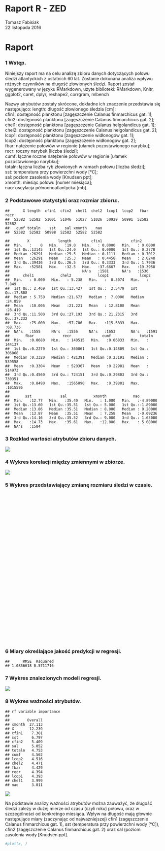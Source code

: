 # Raport R - ZED
Tomasz Fabisiak  
22 listopada 2016  



# Raport

### 1 Wstęp.


Niniejszy raport ma na celu analizę zbioru danych dotyczących połowu śledzi atlantyckich z ostatnich 60 lat.
Zostanie dokonana analiza wpływu różnych czynników na długość złowionych śledzi.
Raport został wygenerowany w języku RMarkdown, użyte biblioteki: RMarkdown, Knitr, ggplot2, caret, dplyr, reshape2, corrgram, mlbench

Nazwy atrybutów zostały skrócone, dokładne ich znaczenie przedstawia się następująco:
length: długość złowionego śledzia [cm];  
cfin1: dostępność planktonu [zagęszczenie Calanus finmarchicus gat. 1];  
cfin2: dostępność planktonu [zagęszczenie Calanus finmarchicus gat. 2];  
chel1: dostępność planktonu [zagęszczenie Calanus helgolandicus gat. 1];  
chel2: dostępność planktonu [zagęszczenie Calanus helgolandicus gat. 2];  
lcop1: dostępność planktonu [zagęszczenie widłonogów gat. 1];  
lcop2: dostępność planktonu [zagęszczenie widłonogów gat. 2];  
fbar: natężenie połowów w regionie [ułamek pozostawionego narybku];  
recr: roczny narybek [liczba śledzi];  
cumf: łączne roczne natężenie połowów w regionie [ułamek pozostawionego narybku];  
totaln: łączna liczba ryb złowionych w ramach połowu [liczba śledzi];  
sst: temperatura przy powierzchni wody [°C];  
sal: poziom zasolenia wody [Knudsen ppt];  
xmonth: miesiąc połowu [numer miesiąca];  
nao: oscylacja północnoatlantycka [mb].  




  
### 2 Podstawowe statystyki oraz rozmiar zbioru:.


```
##      X length  cfin1  cfin2  chel1  chel2  lcop1  lcop2   fbar   recr 
##  52582  52582  51001  51046  51027  51026  50929  50991  52582  52582 
##   cumf totaln    sst    sal xmonth    nao 
##  52582  52582  50998  52582  52582  52582
```


```
##        X             length         cfin1             cfin2        
##  Min.   :    0   Min.   :19.0   Min.   : 0.0000   Min.   : 0.0000  
##  1st Qu.:13145   1st Qu.:24.0   1st Qu.: 0.0000   1st Qu.: 0.2778  
##  Median :26291   Median :25.5   Median : 0.1111   Median : 0.7012  
##  Mean   :26291   Mean   :25.3   Mean   : 0.4458   Mean   : 2.0248  
##  3rd Qu.:39436   3rd Qu.:26.5   3rd Qu.: 0.3333   3rd Qu.: 1.7936  
##  Max.   :52581   Max.   :32.5   Max.   :37.6667   Max.   :19.3958  
##                                 NA's   :1581      NA's   :1536     
##      chel1            chel2            lcop1              lcop2       
##  Min.   : 0.000   Min.   : 5.238   Min.   :  0.3074   Min.   : 7.849  
##  1st Qu.: 2.469   1st Qu.:13.427   1st Qu.:  2.5479   1st Qu.:17.808  
##  Median : 5.750   Median :21.673   Median :  7.0000   Median :24.859  
##  Mean   :10.006   Mean   :21.221   Mean   : 12.8108   Mean   :28.419  
##  3rd Qu.:11.500   3rd Qu.:27.193   3rd Qu.: 21.2315   3rd Qu.:37.232  
##  Max.   :75.000   Max.   :57.706   Max.   :115.5833   Max.   :68.736  
##  NA's   :1555     NA's   :1556     NA's   :1653       NA's   :1591    
##       fbar             recr              cumf             totaln       
##  Min.   :0.0680   Min.   : 140515   Min.   :0.06833   Min.   : 144137  
##  1st Qu.:0.2270   1st Qu.: 360061   1st Qu.:0.14809   1st Qu.: 306068  
##  Median :0.3320   Median : 421391   Median :0.23191   Median : 539558  
##  Mean   :0.3304   Mean   : 520367   Mean   :0.22981   Mean   : 514973  
##  3rd Qu.:0.4560   3rd Qu.: 724151   3rd Qu.:0.29803   3rd Qu.: 730351  
##  Max.   :0.8490   Max.   :1565890   Max.   :0.39801   Max.   :1015595  
##                                                                        
##       sst             sal            xmonth            nao          
##  Min.   :12.77   Min.   :35.40   Min.   : 1.000   Min.   :-4.89000  
##  1st Qu.:13.60   1st Qu.:35.51   1st Qu.: 5.000   1st Qu.:-1.89000  
##  Median :13.86   Median :35.51   Median : 8.000   Median : 0.20000  
##  Mean   :13.87   Mean   :35.51   Mean   : 7.258   Mean   :-0.09236  
##  3rd Qu.:14.16   3rd Qu.:35.52   3rd Qu.: 9.000   3rd Qu.: 1.63000  
##  Max.   :14.73   Max.   :35.61   Max.   :12.000   Max.   : 5.08000  
##  NA's   :1584
```
  
### 3 Rozkład wartości atrybutów zbioru danych.

![](raport_files/figure-html/analiza_wartosci-1.png)<!-- -->
  
### 4 Wykres korelacji między zmiennymi w zbiorze.

![](raport_files/figure-html/korelacja-1.png)<!-- -->
  
### 5 Wykres przedstawiający zmianę rozmiaru śledzi w czasie.

<!--html_preserve--><div id="htmlwidget-1e05bc91efac4dae396b" style="width:672px;height:480px;" class="plotly html-widget"></div>
<script type="application/json" data-for="htmlwidget-1e05bc91efac4dae396b">{"x":{"layout":{"margin":{"b":40,"l":60,"t":25,"r":10},"xaxis":{"domain":[0,1],"title":"X"},"yaxis":{"domain":[0,1],"title":"length"},"showlegend":false,"hovermode":"closest"},"source":"A","config":{"modeBarButtonsToAdd":[{"name":"Collaborate","icon":{"width":1000,"ascent":500,"descent":-50,"path":"M487 375c7-10 9-23 5-36l-79-259c-3-12-11-23-22-31-11-8-22-12-35-12l-263 0c-15 0-29 5-43 15-13 10-23 23-28 37-5 13-5 25-1 37 0 0 0 3 1 7 1 5 1 8 1 11 0 2 0 4-1 6 0 3-1 5-1 6 1 2 2 4 3 6 1 2 2 4 4 6 2 3 4 5 5 7 5 7 9 16 13 26 4 10 7 19 9 26 0 2 0 5 0 9-1 4-1 6 0 8 0 2 2 5 4 8 3 3 5 5 5 7 4 6 8 15 12 26 4 11 7 19 7 26 1 1 0 4 0 9-1 4-1 7 0 8 1 2 3 5 6 8 4 4 6 6 6 7 4 5 8 13 13 24 4 11 7 20 7 28 1 1 0 4 0 7-1 3-1 6-1 7 0 2 1 4 3 6 1 1 3 4 5 6 2 3 3 5 5 6 1 2 3 5 4 9 2 3 3 7 5 10 1 3 2 6 4 10 2 4 4 7 6 9 2 3 4 5 7 7 3 2 7 3 11 3 3 0 8 0 13-1l0-1c7 2 12 2 14 2l218 0c14 0 25-5 32-16 8-10 10-23 6-37l-79-259c-7-22-13-37-20-43-7-7-19-10-37-10l-248 0c-5 0-9-2-11-5-2-3-2-7 0-12 4-13 18-20 41-20l264 0c5 0 10 2 16 5 5 3 8 6 10 11l85 282c2 5 2 10 2 17 7-3 13-7 17-13z m-304 0c-1-3-1-5 0-7 1-1 3-2 6-2l174 0c2 0 4 1 7 2 2 2 4 4 5 7l6 18c0 3 0 5-1 7-1 1-3 2-6 2l-173 0c-3 0-5-1-8-2-2-2-4-4-4-7z m-24-73c-1-3-1-5 0-7 2-2 3-2 6-2l174 0c2 0 5 0 7 2 3 2 4 4 5 7l6 18c1 2 0 5-1 6-1 2-3 3-5 3l-174 0c-3 0-5-1-7-3-3-1-4-4-5-6z"},"click":"function(gd) { \n        // is this being viewed in RStudio?\n        if (location.search == '?viewer_pane=1') {\n          alert('To learn about plotly for collaboration, visit:\\n https://cpsievert.github.io/plotly_book/plot-ly-for-collaboration.html');\n        } else {\n          window.open('https://cpsievert.github.io/plotly_book/plot-ly-for-collaboration.html', '_blank');\n        }\n      }"}],"modeBarButtonsToRemove":["sendDataToCloud"]},"data":[{"x":[30318,11729,17451,37369,43084,22277,50659,51425,44189,52394,45525,36874,20527,16547,44469,7321,27235,31199,49539,33010,30822,14440,7760,42121,20308,43120,35997,46426,5881,40930,32635,14406,15842,18341,17295,42537,14422,49344,47408,9302,41941,4350,15010,34744,41230,40799,6400,19559,15643,39541,26243,42960,15975,43331,46909,1035,13364,50000,29737,47143,15234,21078,28313,19157,6604,20694,5549,50101,22051,52113,29955,41141,47495,26705,4707,12653,42288,11738,31086,48781,44697,5277,47674,43985,43463,5271,8512,49351,5880,13760,2710,9902,28175,29830,25780,17350,36540,27801,21477,7080,47046,25731,21294,7438,1200,40257,39796,40482,46645,16966,10358,29547,15033,27764,31963,36221,43764,19012,43524,32918,18136,43936,26184,15187,18718,36606,27062,17941,50693,3542,7055,15730,8701,33222,4784,4535,40512,45393,5899,14053,40174,24191,17495,28801,23453,1372,44510,16917,26362,8038,35005,34097,47240,44138,408,36622,4452,38732,16556,43946,26441,22383,38541,18462,51156,44984,35527,44719,36719,21199,1057,31374,15244,37841,14737,1958,36752,14304,23289,39371,49202,47690,46098,49971,38716,38582,25184,8211,17395,18227,20372,17394,47666,9903,44653,50412,40501,51298,37630,34686,33668,29399,43170,50834,1480,37864,27273,32423,10374,20240,18664,46707,38435,3718,46545,16078,657,41829,18651,48830,24364,38187,47657,5667,49995,30242,38847,12884,33657,15202,19836,37269,36465,12057,9619,40801,30233,8897,22899,4710,5714,37267,35778,28073,25355,19491,21591,29363,24708,5584,6752,24744,51561,46031,26758,13040,46823,28590,31455,17705,21864,46112,39620,46581,39728,47561,8939,39557,30135,45988,48985,14572,42120,2574,43903,2192,348,37067,33752,7015,34620,49074,43187,6295,31473,34399,40693,13257,16216,731,37859,46109,21251,29027,19436,45197,10289,3912,48748,44815,46952,45213,1490,414,10806,18079,24293,5061,47855,1352,25217,31457,9115,40561,11074,28292,416,34390,6422,30712,12776,26709,30631,15971,52451,35229,19753,16305,39896,2072,14432,41855,33830,49817,12885,48607,8479,20597,17994,32872,32787,39531,6337,40518,34645,22437,33239,48298,33251,37855,44924,18505,27417,712,11740,41326,17954,18188,17148,26101,8294,27879,30290,26731,30817,22700,30401,3366,14401,11591,36553,47960,27016,29888,47887,51506,38178,11114,40462,14295,4071,8956,20483,15884,46368,19489,13129,51582,5090,15752,36000,38226,33247,44421,43401,38360,32749,10350,3710,26066,36922,555,667,39547,32007,7109,36873,43875,6085,3034,25717,17393,8964,11737,17933,36386,27250,18851,22842,34846,6119,1923,46950,13920,17473,24302,17263,21495,14606,32506,51677,3110,8506,33889,849,47119,19446,5410,37018,28277,20563,24772,7123,33929,1503,19088,48378,25887,3410,18403,15713,25128,6231,2326,46420,2663,45279,4405,24496,15301,32073,47878,25459,52486,18000,16074,38770,6094,35876,44674,49495,48707,32765,16113,48358,22890,17991,14326,18813,33100,36091,31551,34163,32757,7087,26836,28754,3500,40516,7336,1513,29745,20641,2,21755,39886,7746,28190,3203,49153,40322,12497,20590,10666,46151,44536,11063,50523,28025,3477,23332,37435,47774,6593,20894,13384,4491,29390,10871,12843,44797,16419,46972,7710,10779,4841,35552,23381,33600,40961,8013,40572,30937,12598,1584,3665,43549,44713,51391,39488,12725,18012,34211,8469,7525,39423,17516,24659,4161,35240,32404,44717,11814,45397,49532,27617,9759,49375,13169,2687,39530,48142,8965,29586,34694,39491,40369,7736,23874,28090,27335,27068,36697,3175,26068,4284,23423,33299,22718,23041,39201,44855,2268,1954,49559,23351,27753,26832,7378,4541,7753,25608,35217,16255,9684,17080,34629,16061,51531,41990,13803,7925,47028,41044,23239,30053,2804,30073,4963,38526,25050,13155,40791,8764,16229,27343,41982,44538,48786,34715,19463,32578,36611,22538,44169,6774,62,29451,37127,2092,24838,37932,42019,20508,31349,50727,26342,34646,182,18361,40156,48590,24823,45885,3216,47321,18314,31228,34372,50326,42397,41008,24338,13909,5601,46743,19434,46752,46571,24703,51395,32318,19028,28901,762,35333,17636,34151,13925,5527,44386,49384,25712,46977,34862,7299,30781,4741,26435,6196,46709,19272,47605,14620,25116,49100,48012,15105,28427,33344,32899,30707,45981,7064,30567,48162,5579,18650,10993,35357,51999,30562,20190,41639,25624,21415,25420,1507,41655,45801,33426,9270,48615,5386,43802,51758,34827,44992,16127,49692,18322,35414,10705,24410,33726,46693,25334,38894,34282,9109,34222,29028,6289,35975,20419,27757,18869,42264,34148,3229,19099,30241,41761,51920,40568,49968,2346,1742,48716,15310,38816,47079,4939,46946,8270,48865,45307,9314,14318,38018,15587,3272,33812,15357,30154,50571,18858,2637,49658,44792,40586,37605,46254,25710,33577,5886,22425,51357,15020,7197,31988,20174,5780,31782,37949,39658,40290,48517,11731,25095,49777,44098,51612,37868,47440,7338,12960,31524,51438,49040,23315,4750,44505,45020,5366,11195,16857,43166,7875,34371,27294,27769,21209,8796,8954,35755,51816,10264,21908,50700,45521,51367,50641,12616,41734,6965,4622,43742,39804,18678,8372,6893,824,15777,38367,15089,31235,3510,35122,5192,27189,18074,7838,32720,47392,50660,46502,11952,42174,186,1168,11101,2930,30032,595,51200,51487,2919,16573,39675,39664,31758,23259,27873,32748,49999,48230,37972,44930,2983,7340,12648,50444,36624,2853,45121,9489,48289,16672,11659,38845,8779,15639,39395,12996,22419,8357,4073,8992,13640,51009,4547,12078,32944,47584,15631,31755,16899,14229,33612,7941,22608,48885,32376,2920,25393,43592,10204,25209,10063,44891,29588,6801,5580,48861,14052,49728,6181,19909,22310,51465,32078,24716,44952,28648,34283,31096,27144,51372,1831,30720,24450,39209,3215,254,39888,32173,11459,22448,19961,9106,1528,42799,29096,26123,29983,32569,31097,23186,10918,24649,32385,25893,44776,46349,52199,10384,6352,24384,16826,27049,12643,19873,5176,49766,30163,44844,20752,19633,10249,27562,150,38965,32925,6188,5153,12259,1269,20353,52063,264,26617,42800,40096,51900,17334,30039,38612,15963,26132,34437,25597,12283,14233,48330,9286,11788,46539,3198,35823],"y":[26,22.5,27,27,24.5,22,24,23.5,22,23.5,24.5,24.5,27.5,28,22,26,29.5,25,25,25,24,25,25,21.5,26,26.5,23.5,23,25.5,26,25.5,27,26,28.5,28,25,25.5,24,22.5,24,26.5,26.5,27,26.5,23,26,27.5,26.5,28,24.5,29,23,25.5,24,24.5,22.5,26,24.5,26,24,25,26,25.5,26,26.5,23.5,26,23.5,24,21,25.5,22.5,23,27,25.5,24.5,24,25,25,24.5,22,23,24.5,26.5,24.5,21,26,24.5,23.5,26,26.5,25.5,25.5,28,26.5,26,25.5,28,28,26.5,24.5,28,26,28.5,26,25,22.5,25.5,26.5,27.5,25.5,27,28,26.5,25,28,24.5,27.5,24.5,23,29,24,25.5,28.5,26,25,28,27.5,23.5,26,26,27,23,25.5,26.5,24,27.5,24.5,25.5,26.5,25.5,24.5,25.5,26,27.5,26,24.5,28,26,27,24.5,27,20.5,23,27,24,24,24.5,27,25,26.5,24,26,24,21.5,22.5,24.5,23.5,26,24,26,26,26.5,24.5,27.5,25,25,26.5,24.5,25.5,24,22.5,23.5,21.5,23,26,25.5,26,31,25,27,27,24,26,23.5,24.5,25.5,22.5,25,25,24,27,25,24,25.5,25.5,28,25,27.5,25.5,26,24,26,26,23,25,21,23,27,25,25,25.5,23,25.5,26.5,26.5,24,27.5,23,27,27,25,24,25,26.5,25.5,26,24.5,26,26.5,24.5,24.5,24.5,28,27.5,27.5,24.2,24.5,24.5,25,23.5,27,25,24,26.5,27.5,25,26.5,29,28.5,23,23.5,28,24.5,26,22,26.5,24.5,25,24.5,25.5,27.5,21.5,25,25.5,27,23.5,25,24,26.5,24.5,26,26,25,26.5,24,26.5,26,27.5,26,24.5,22,28.5,27,26,25,24,25,22.5,25,24,24.5,27.5,26,27,28.5,24,25,23.5,27,25.5,27,25.5,24,25,26,25,22.5,24,25.5,25.5,23.5,25,26.5,25,25,27,27,25,24.5,24,25,24,24,27.5,25,26.5,25,26,23,26,26,23,24.5,26.5,24.5,24,22,25.5,25,23.5,26,23.5,25,27,23,27.5,28,27,26.5,28,27.5,25.5,24,27.5,24,25,24,25.5,27,24.5,22.5,22.5,23.5,24,23.5,25,24.5,25,26.5,25.5,22.5,26,27,23,27.5,28.5,23,23,25,25.5,26,23,23.5,25,24,25.5,26.5,27,26.5,25,25.5,21.5,22.5,25,26.5,23,25,25.5,24.5,27.5,29,22,26,26,23,28.5,28.5,26,25,24.5,27.5,24.5,26.5,26.5,26.5,27,25.5,23,25,24.5,25,25.5,25,25,21.5,26,27,25,25.5,26,24,27.5,23,26,26.5,24,25.5,25,25,25.5,26,26,26,25,27,23.5,25,25.5,27,23.5,22.5,27,24.5,25,26,25,23.5,25.5,22.5,23,28.5,25.5,27,27,26.5,27,25.5,26,25,26,26,26,24.5,27.5,24.5,26,24.5,26,24,26.5,27.5,25.5,25,24.5,23.5,25.5,24,22,22.5,25.5,26.5,25.5,26.5,23,25,26.5,23,23,26.5,25.5,25.5,25,22,24.5,27,25,29.5,26,26.5,23.5,28.5,24,26,25.5,27.5,25.5,25,23,23.5,26,26,23.5,24,28.5,26,25,21,22,25.5,27,27.5,26,26,27.5,24,28.5,25.5,25,25.5,26,25,27,23.5,24.5,20.5,24,24,26,23.5,25,24,22,25,25,23.5,24.5,25,25.5,24.5,26.5,28.5,24,24,28,25,26,25,26,27.5,25.5,24,25.5,24.5,22.5,24.5,27.5,26.5,24,25,27,26,24.5,27,26.5,26.5,25.5,27.5,25,25,24,27,24,24,26,25,26.5,27,26.5,24.5,26.5,26.5,25,25.5,26,28,26.5,24.5,25.5,21.5,26,23.5,24.5,26,25,25.5,23,24,21.5,26.5,23.5,26,27,27,27,23,26,26.5,23,28,26.5,24.5,24.5,22.5,22.5,25,27.5,27.5,24,25.5,25,25,25,25,25,23.5,25,25,22,23,24,27,29,23.5,25.5,24,27.5,25.5,24,25,24,23.5,26.5,23,25.5,25.5,26.5,23.5,28.5,25.5,26,27.5,24.5,26,28,22,24.5,27,29,27.5,24.5,22,24,26,28,25.5,25,26,27,26,24.5,26,28.5,23,28,29,29,26,25.5,22,26,26.5,25,24,24.5,24,24,22,25.5,26,25.5,24.5,26.5,26,23,25.5,26.5,24,24.5,23,27.5,27,26,23.5,25.5,26.5,27,24.5,24,24,28.5,27,24.5,26,24.5,23,25.5,27.5,25,27.5,23.5,21,26,24,24.5,24,23,23,27.5,26.5,27.5,25.5,26.5,27,26,24,27.5,26.5,25,22.5,23,22.5,23,25.5,23,27,26.5,23,28.5,26.5,23.5,25.5,26.5,25.5,25,25,24,23.5,26.5,26,24,25.5,24,23.5,25,24.5,25.5,26,23.5,26,26.5,26,25.5,24.5,28.5,27.5,25.5,24.5,25.5,23.5,23.5,25.5,25.5,25,21,23,24,24.5,25.3,22.5,24,24.5,25,26.5,24.5,26,24,25.5,26.5,27.5,25,25.5,25.5,24,25,27,25,26.5,24,26.5,29,26.5,26.5,26,24.5,24.5,23,24,24,22.5,27,26.5,25.5,27.5,22,23,23.5,25,28.5,26.5,24,24.5,26,28,24,23.5,24.5,26.5,26,25.5,25,27.5,23.5,24,24.5,24.5,26.5,24.5,27,26,24,28,27.5,25.5,27,24,27.5,27,26,27.5,24,23.5,26,27,22.5,26,26,28.5,27,25,27.5,25.5,23,25,26,26,24.5,24,23,25,26,27.5,24,25.5,24,25.5,24.5,26,25.5,24.5,25.5,25,25,23.5,28,24,28,25,24,26,28,27.5,22.5,22,24.5,25,26.5,26.5,25,26,26.5,25.5,25.5,26.5,28.5,26,25.5,26.5,28,27,24.5,24.5,25.5,19,21.5,26.5,25,26,25,25.5,24,27,26.5,24.5,26,26,21.5,24.5,26.5,24,25.5,22.5,27,26,26,24.5,25.5,25,28.5,23,22.5,25.5,24,22.5,25.5,26.5,26,24.5,24,27.5,25,27,24.5,27,27.5,26,27,23.5,22,26.5],"type":"scatter","mode":"markers","marker":{"size":[61.9861291060133,30.1095571983843,39.9216904199375,74.0772425882174,83.8773721515128,48.1973553844981,96.867045194726,98.1805883697889,85.7722353479156,99.8422376343267,88.0632192668242,73.2284124685619,45.1964408200594,38.3715036963646,86.2523816782257,22.5506821126439,56.6993750476336,63.4968752381678,94.9464598734853,66.6023931102812,62.8503925005716,34.7584025607804,23.3034829662373,82.2260117369103,44.820897797424,83.9391052511241,71.7245255696974,89.6082615654295,20.0813581281914,80.1836750247695,65.9593399893301,34.7000990778142,37.1625638289764,41.4478698269949,39.6541803216218,82.9393719990854,34.7275360109748,94.6120722505907,91.2922033381602,25.9477173995884,81.9173462388538,17.4559865863882,35.7358433046262,69.5758707415593,80.6981175215304,79.9590351345172,20.9713436475878,43.5365063638442,36.8213169727917,77.8018062647664,54.9982851916775,83.6647359195183,37.3906333358738,84.3009298071793,90.4365139852145,11.7713969971801,32.9132688057313,95.7369865101745,60.9898254706196,90.8377791326881,36.1199603688743,46.141300205777,58.5479384193278,42.8471534181846,21.3211645453853,45.482813809923,19.5120417651094,95.9101821507507,47.8098087036049,99.3603764956939,61.3636536849326,80.5454995808246,91.4413916622209,55.7905266366893,18.0681731575337,31.6940400884079,82.5123847267739,30.1249904732871,63.3031018977212,93.6466351650027,86.643357975764,19.0456139013795,91.7483423519549,85.4224144501181,84.5272845057541,19.0353250514443,24.5930188247847,94.6240759088484,20.0796433198689,33.5923329014557,14.6437009374285,26.9766023931103,58.3112948708178,61.1493026446155,54.2043289383431,39.7484947793613,72.6556664888347,57.6699565581892,46.825508726469,22.1374133069126,90.671442725402,54.1203033305388,46.5116988034449,22.7513146863806,12.0543403703986,79.0296090237025,78.2390823870132,79.4154408962731,89.9838045880649,39.0900083835074,27.7585549881869,60.6640118893377,35.7752838960445,57.6065086502553,64.8069887965856,72.1086426339456,85.0434418108376,42.5985062114168,84.6318878134289,66.4446307446079,41.0963341208749,85.3383888423138,54.8971115006478,36.0393643777151,42.0943525645911,72.7688438381221,56.4027132078348,40.7619464979803,96.9253486776922,16.0704214617788,22.0945430988492,36.9705052968524,24.9171175977441,66.965932474659,18.200213398369,17.7732261260575,79.4668851459492,87.8368645682494,20.1122246779971,34.0947717399588,78.8872799329319,51.4794985138328,39.9971419861291,59.3847648807255,50.2139699718009,12.3492874018749,86.3226888194497,39.0059827757031,55.2023473820593,23.7801996799024,70.0234357137413,68.4663897568783,91.0041155399741,85.6847801234662,10.6962121789498,72.7962807712827,17.6308970352869,76.4145263318345,38.3869369712674,85.3555369255392,55.3378172395397,48.379125066687,76.08699794223,41.6553616340218,97.7193049310266,87.135507964332,70.9185656581053,86.6810837588598,72.9626171785687,46.3487920128039,11.8091227802759,63.7969666946117,36.1371084520997,74.8866321164545,35.2677006325737,13.3541650788812,73.0192058532124,34.5251886289155,49.932741406905,77.5102888499352,94.3685694687905,91.7757792851155,89.0458044356375,95.687257068821,76.3870893986739,76.157305083454,53.1823031781114,24.0768615197012,39.8256611538755,41.2523816782257,44.9306455300663,39.8239463455529,91.7346238853746,26.9783172014328,86.5679064095724,96.4434875390595,79.4480222544013,97.9628077128268,74.5248075603994,69.4764118588522,67.7307369865102,60.4102202576023,84.024845667251,97.1671366511699,12.5344867007088,74.9260727078729,56.7645377638899,65.5958006249524,27.7859919213475,44.7042908314915,42.0017529151742,90.0901227040622,75.9052282600412,16.3722277265452,89.8123237558113,37.567258593095,11.1231994512613,81.7252877067297,41.9794604069812,93.730660772807,51.7761603536316,75.4799557960521,91.7191906104718,19.7143891471687,95.7284124685618,61.8558036735005,76.6117292889262,32.0901608109138,67.7118740949623,36.0650865025532,44.0115082691868,73.9057617559637,72.5270558646445,30.6720143281762,26.4913116378325,79.9624647511623,61.8403703985977,25.2532200289612,49.2639661611158,18.0733175825013,19.7949851383279,73.9023321393186,71.348982547062,58.1363844219191,53.4755354012651,43.4198993979117,47.0209968752382,60.348487157991,52.3660544165841,19.5720600563981,21.5749561771206,52.4277875161954,98.4138023016538,88.9309122780276,55.8814114777837,32.3576709092295,90.2890404694764,59.0229403246704,63.9358661687371,40.3572517338618,47.4891395472906,89.069811752153,77.9372761222468,89.8740568554226,78.1224754210807,91.5545690115083,25.3252419785077,77.829243197927,61.6723191829891,88.8571755201585,93.9964560628001,34.9847572593552,82.2242969285878,14.4104870055636,85.2818001676702,13.7554302263547,10.5933236795976,73.5593704748114,67.8747808856032,22.0259507659477,69.3632345095648,94.1490740035058,84.0539974087341,20.7912887737215,63.9667327185428,68.9842618702843,79.7772654523283,32.7297843152199,37.8039021416051,11.250095267129,74.9174986662602,89.0646673271854,46.4379620455758,59.7723115616188,43.3255849401722,87.5007621370322,27.6402332139319,16.7049005411173,93.590046490359,86.8457053578233,90.5102507430836,87.5281990701928,12.5516347839342,10.706501028885,28.5267891166832,40.9985900464904,51.6544089627315,18.6752153037116,92.058722658334,12.3149912354241,53.2388918527551,63.9392957853822,25.6270482432741,79.5509107537535,28.9863577471229,58.5119274445545,10.7099306455301,68.9688285953814,21.0090694306836,62.6617635850926,31.9049615120799,55.7973858699794,62.5228641109671,37.3837741025836,99.9399817087112,70.4075527779895,43.8691791784163,37.9565200823108,78.4105632192668,13.5496532276503,34.7446840942001,81.7698727231156,68.0085359347611,95.4231765871504,32.0918756192363,93.3482585168813,24.536430150141,45.316477402637,40.8528313390748,66.3657495617712,66.2199908543556,77.784658181541,20.863310723268,79.4771739958845,69.4061047176282,48.471724716104,66.9950842161421,92.8183827452176,67.0156619160125,74.9106394329701,87.0326194649798,41.7290983918909,57.0114701623352,11.2175139090008,30.1284200899322,80.8627391204939,40.7842390061733,41.1855041536468,39.402103498209,54.7547824098773,24.2191906104718,57.803711607347,61.9381144729822,55.8351116530752,62.8418184589589,48.922719304931,62.1284581967838,15.7686151970124,34.6915250362015,29.8729136498742,72.6779589970277,92.2387775322003,56.3238320249981,61.2487615273226,92.1135965246551,98.3194878439143,75.4645225211493,29.0549500800244,79.3811447298224,34.5097553540127,16.9775550644006,25.3543937199909,45.1209892538678,37.234585778523,89.5088026827223,43.4164697812667,32.5102888499352,98.4498132764271,18.7249447450652,37.0082310799482,71.729669994665,75.5468333206311,67.0088026827223,86.170070878744,84.4209663897569,75.7766176358509,66.1548281380992,27.7448365216066,16.3585092599649,54.6947641185885,73.3107232680436,10.9482890023626,11.1403475344867,77.8120951147016,64.8824403627772,22.1871427482661,73.2266976602393,85.2337855346391,20.4311790259889,15.1992988339303,54.0962960140233,39.8222315372304,25.3681121865711,30.1232756649646,40.7482280314,72.3915860071641,56.7250971724716,42.3224220714885,49.1662220867312,69.750781190458,20.4894825089551,13.2941467875924,90.5068211264385,33.8667022330615,39.9594162030333,51.6698422376343,39.5993064553007,46.8563752762747,35.0430607423215,65.7381297157229,98.6127200670681,15.3296242664431,24.5827299748495,68.1097096257907,11.4524426491883,90.7966237329472,43.3427330233976,19.2736834082768,73.4753448670071,58.4862053197165,45.2581739196708,52.4758021492264,22.2111500647816,68.1783019586922,12.5739272921271,42.7288316439296,92.9555674110205,54.3878134288545,15.844066763204,41.5541879429922,36.9413535553693,53.0862739120494,20.6815410410792,13.9852145415746,89.5979727154943,14.5631049462693,87.6413764194802,17.5503010441277,52.0025150522064,36.2348525264843,64.9956177120646,92.0981632497523,53.6538754668089,100,40.86312018901,37.5603993598049,76.4796890480908,20.4466123008917,71.5170337626705,86.6039173843457,94.8710083072936,93.519739349135,66.1822650712598,37.6272768843838,92.9212712445698,49.2485328862129,40.8476869141072,34.5629144120113,42.2572593552321,66.7567258593095,71.8857175520158,64.1004877677006,68.5795671061657,66.1685466046795,22.1494169651703,56.0151665269415,59.3041688895663,15.9983995122323,79.4737443792394,22.5764042374819,12.5910753753525,61.0035439371999,45.3919289688286,10,47.3022254401341,78.3934151360415,23.2794756497218,58.3370169956558,15.489101440439,94.2845438609862,79.1410715646673,31.4265299900922,45.3044737443792,28.2867159515281,89.136689276732,86.3672738358357,28.967494855575,96.6338312628611,58.0540736224373,15.958958920814,50.006478164774,74.1904199375048,91.9198231842085,21.3023016538374,45.8257754744303,32.947564972182,17.6977745598659,60.3947869826995,28.638251657648,32.0198536696898,86.8148388080177,38.1520082310799,90.5445469095343,23.2177425501105,28.4804892919747,18.2979574727536,70.9614358661687,50.0905037725783,67.6141300205777,80.2368340827681,23.737329471839,79.5697736453014,63.0475954576633,31.5997256306684,12.7128267662526,16.2813428854508,84.6747580214923,86.6707949089246,98.1222848868227,77.710921423672,31.8175062876305,40.8836978888804,68.6618779056474,24.5192820669156,22.9005030104413,77.5994588827071,40.0331529609024,52.2820288087798,17.1318878134289,70.4264156695374,65.5632192668242,86.6776541422148,30.2553159057999,87.8437238015395,94.9344562152275,57.3544318268425,26.7313848029876,94.6652313085893,32.5788811828367,14.6042603460102,77.7829433732185,92.5508726469019,25.3698269948937,60.7308894139166,69.4901303254325,77.7160658486396,79.2216675558265,23.2623275664965,50.9359042755888,58.1655361634022,56.8708558798872,56.41300205777,72.9248913954729,15.441086807408,54.6981937352336,17.3428092371008,50.1625257221248,67.0979727154943,48.9535858547367,49.5074689429159,77.218771435104,86.9142976907248,13.8857556588675,13.347305845591,94.980756039936,50.0390595229022,57.5876457587074,56.0083072936514,22.6484261870284,17.7835149759927,23.2914793079796,53.9093819068669,70.386975078119,37.870779666184,26.6027741787973,39.2854965322765,69.3786677844677,37.5381068516119,98.3623580519778,82.001371846658,33.6660696593247,23.5864263394558,90.6405761755964,80.3791631735386,49.8470009907781,61.5317049005411,14.804892919747,61.5660010669918,18.507164088103,76.061275817392,52.9525188628916,32.5548738663212,79.9453166679369,25.0251505220639,37.826194649798,56.8845743464675,81.9876533800777,86.3707034524808,93.6552092066154,69.5261413002058,43.3718847648807,65.8615959149455,72.7774178797348,48.6449203566801,85.7379391814648,21.6126819602164,10.1028884993522,60.4993902903742,73.6622589741635,13.5839493941011,52.5889794985138,75.0426796738054,82.0511012880116,45.1638594619313,63.7540964865483,96.9836521606585,55.1680512156086,69.4078195259508,10.3086654980566,41.4821659934456,78.8564133831263,93.3191067753982,52.5632573736758,88.6805502629373,15.511393948632,91.1430150140995,41.4015700022864,63.5466046795214,68.9379620455758,96.2960140233214,82.6992988339303,80.3174300739273,51.7315753372456,33.8478393415136,19.6012117978813,90.1518558036735,43.3221553235272,90.1672890785763,89.8569087721972,52.3574803749714,98.1291441201128,65.415745751086,42.6259431445774,59.5562457129792,11.3032543251277,70.5858928435333,40.2389299596067,68.5589894062953,33.8752762746742,19.4743159820136,86.1100525874552,94.6806645834921,54.0877219724106,90.553120951147,69.7782181236186,22.5129563295481,62.7800853593476,18.1264766405,55.3275283896045,20.6215227497904,90.0935523207073,43.0443563752763,91.6300205776999,35.067068058837,53.0656962121789,94.1936590198918,92.3279475649722,35.8987500952671,58.7434265680969,67.1751390900084,66.4120493864797,62.6531895434799,88.8451718619008,22.109976373752,62.4131163783248,92.5851688133526,19.5634860147855,41.9777455986586,28.8474582729975,70.6270482432741,99.1648883469248,62.4045423367121,44.6185504153647,81.3994741254478,53.9368188400274,46.7191906104718,53.58699794223,12.5807865254173,81.4269110586083,88.5365063638442,67.3157533724564,25.8928435332673,93.3619769834616,19.2325280085359,85.108604527094,98.7516195411935,69.7181998323298,87.1492264309123,37.6512842008993,95.2088255468333,41.4152884688667,70.7247923176587,28.353593476107,51.8550415364683,67.8301958692173,90.0661153875467,53.4395244264919,76.6923252800854,68.7836292965475,25.6167593933389,68.6807407971953,59.7740263699413,20.7809999237863,71.6867997866016,45.0112415212255,57.5945049919976,42.3532886212941,82.471229327033,68.5538449813276,15.5336864568249,42.7476945354775,61.854088865178,81.6086807407972,99.0294184894444,79.5629144120113,95.6821126438534,14.0195107080253,12.9837664812133,93.5351726240378,36.2502858013871,76.5585702309275,90.7280314000457,18.4660086883622,90.4999618931484,24.1780352107309,93.7906790640957,87.6893910525112,25.9682950994589,34.549195945431,75.1901531895435,36.7252877067297,15.607423214694,67.9776693849554,36.3308817925463,61.7049005411173,96.7161420623428,42.3344257297462,14.5185199298834,95.1505220638671,86.806264766405,79.5937809618169,74.4819373523359,89.3133145339532,54.0842923557656,67.5746894291594,20.0899321698041,48.4511470162335,98.0639814038564,35.7529913878515,22.3380458806493,64.849859004649,44.5911134822041,19.9081624876153,64.4966084902065,75.0718314152885,78.0024388385032,79.0861976983462,93.1939257678531,30.1129868150293,53.0296852374057,95.3545842542489,85.6161877905647,98.5012575261032,74.932931941163,91.3470772044814,22.579833854127,32.2204862434266,64.0541879429921,98.2028808779819,94.0907705205396,49.9773264232909,18.1419099154028,86.314114777837,87.1972410639433,19.1982318420852,29.1938495541498,38.9030942763509,84.0179864339608,23.500685923329,68.9362472372533,56.8005487386632,57.615082691868,46.3659400960293,25.080024388385,25.3509641033458,71.3095419556436,98.8510784239006,27.5973630058685,47.5645911134822,96.93735233595,88.056360033534,98.0811294870818,96.8361786449204,31.630592180474,81.5623809160887,21.9402103498209,17.9224144501181,85.0057160277418,78.2528008535935,42.0257602316897,24.3529456596296,21.8167441505983,11.4095724411249,37.0511012880116,75.7886212941087,35.8713131621065,63.5586083377791,16.0155475954577,70.2240682874781,18.8998551939639,56.6204938647969,40.9900160048777,23.4372380153952,66.1050986967457,91.2647664049996,96.8687600030485,89.7385869979422,30.4919594543099,82.3168965780047,10.3155247313467,11.9994665040774,29.0326575718314,15.0209587683866,61.4956939257679,11.0168813352641,97.7947564972182,98.2869064857861,15.0020958768387,38.4160887127506,78.0315905799863,78.0127276884384,64.4554530904657,49.8812971572289,57.7934227574118,66.1531133297767,95.735271701852,92.7017757792851,75.1112720067068,87.042908314915,15.111843609481,22.583263470772,31.6854660467952,96.4983614053807,72.7997103879277,14.8889185275513,87.3704367045195,26.2683865559028,92.8029494703148,38.5858547366817,29.9895206158067,76.6082996722811,25.0508726469019,36.8144577395016,77.5514442496761,32.2822193430379,48.4408581662983,24.3272235347916,16.9809846810457,25.4161268196022,33.3865559027513,97.4672281076137,17.7938038259279,30.7080253029495,66.4892157609938,91.5940096029266,36.8007392729213,64.4503086654981,38.9751162258974,34.3965780047252,67.6347077204481,23.6138632726164,48.7649569392577,93.8249752305465,65.5152046337932,15.0038106851612,53.5406981175215,84.7484947793613,27.4944745065163,53.2251733861748,27.2526865330386,86.9760307903361,60.7343190305617,21.6589817849249,19.565200823108,93.7838198308056,34.0930569316363,95.2705586464446,20.5958006249524,44.136689276732,48.2539440591418,98.2491807026903,65.0041917536773,52.3797728831644,87.0806340980108,59.1223992073775,68.7853441048701,63.3202499809466,56.5433274902827,98.0897035286945,13.1363844219191,62.6754820516729,51.9236338693697,77.2324899016843,15.5096791403094,10.4321316972792,78.3968447526865,65.1670985443183,29.6465589512994,48.4905876076519,44.2258593095038,25.6116149683713,12.6167975001905,83.38865177959,59.8906333358738,54.7925081929731,61.4116683179636,65.8461626400427,63.3219647892691,49.7561161496837,28.7188476488073,52.2648807255545,65.530637908696,54.3981022787897,86.7788278332444,89.4762213245942,99.5078500114321,27.8031400045728,20.8890328481061,51.8104565200823,38.8499352183523,56.3804206996418,31.6768920051825,44.0749561771206,18.8724182608033,95.335721362701,61.7203338160201,86.8954347991769,45.5822726926301,43.6634021797119,27.5716408810304,57.260117369103,10.2537916317354,76.8140766709854,66.4566344028656,20.6078042832101,18.832977669385,31.0184056093286,12.1726621446536,44.8980641719381,99.2746360795671,10.4492797805045,55.6396235043061,83.3903665879125,78.7535248837741,98.9951223229937,39.7210578462008,61.5076975840256,76.2087493331301,37.3700556360034,54.8079414678759,69.0494245865407,53.890519015319,31.0595610090694,34.4034372380154,92.8732566115387,25.9202804664279,30.2107308894139,89.8020349058761,15.4805273988263,71.4261489215761],"sizemode":"area","colorbar":{"title":"length","ticklen":2},"cmin":19,"cmax":31,"colorscale":[["0","rgba(68,1,84,1)"],["0.291666666666667","rgba(56,93,140,1)"],["0.333333333333333","rgba(49,104,142,1)"],["0.375","rgba(46,114,142,1)"],["0.375","rgba(46,114,142,1)"],["0.416666666666667","rgba(42,123,142,1)"],["0.416666666666667","rgba(42,123,142,1)"],["0.458333333333333","rgba(38,133,141,1)"],["0.458333333333333","rgba(38,133,141,1)"],["0.5","rgba(37,144,140,1)"],["0.5","rgba(37,144,140,1)"],["0.5","rgba(37,144,140,1)"],["0.541666666666667","rgba(33,154,138,1)"],["0.541666666666667","rgba(33,154,138,1)"],["0.541666666666667","rgba(33,154,138,1)"],["0.583333333333333","rgba(39,164,133,1)"],["0.583333333333333","rgba(39,164,133,1)"],["0.583333333333333","rgba(39,164,133,1)"],["0.625","rgba(47,174,127,1)"],["0.625","rgba(47,174,127,1)"],["0.666666666666667","rgba(53,183,121,1)"],["0.666666666666667","rgba(53,183,121,1)"],["0.708333333333333","rgba(79,191,110,1)"],["0.75","rgba(98,199,98,1)"],["1","rgba(253,231,37,1)"]],"showscale":false,"color":[26,22.5,27,27,24.5,22,24,23.5,22,23.5,24.5,24.5,27.5,28,22,26,29.5,25,25,25,24,25,25,21.5,26,26.5,23.5,23,25.5,26,25.5,27,26,28.5,28,25,25.5,24,22.5,24,26.5,26.5,27,26.5,23,26,27.5,26.5,28,24.5,29,23,25.5,24,24.5,22.5,26,24.5,26,24,25,26,25.5,26,26.5,23.5,26,23.5,24,21,25.5,22.5,23,27,25.5,24.5,24,25,25,24.5,22,23,24.5,26.5,24.5,21,26,24.5,23.5,26,26.5,25.5,25.5,28,26.5,26,25.5,28,28,26.5,24.5,28,26,28.5,26,25,22.5,25.5,26.5,27.5,25.5,27,28,26.5,25,28,24.5,27.5,24.5,23,29,24,25.5,28.5,26,25,28,27.5,23.5,26,26,27,23,25.5,26.5,24,27.5,24.5,25.5,26.5,25.5,24.5,25.5,26,27.5,26,24.5,28,26,27,24.5,27,20.5,23,27,24,24,24.5,27,25,26.5,24,26,24,21.5,22.5,24.5,23.5,26,24,26,26,26.5,24.5,27.5,25,25,26.5,24.5,25.5,24,22.5,23.5,21.5,23,26,25.5,26,31,25,27,27,24,26,23.5,24.5,25.5,22.5,25,25,24,27,25,24,25.5,25.5,28,25,27.5,25.5,26,24,26,26,23,25,21,23,27,25,25,25.5,23,25.5,26.5,26.5,24,27.5,23,27,27,25,24,25,26.5,25.5,26,24.5,26,26.5,24.5,24.5,24.5,28,27.5,27.5,24.2,24.5,24.5,25,23.5,27,25,24,26.5,27.5,25,26.5,29,28.5,23,23.5,28,24.5,26,22,26.5,24.5,25,24.5,25.5,27.5,21.5,25,25.5,27,23.5,25,24,26.5,24.5,26,26,25,26.5,24,26.5,26,27.5,26,24.5,22,28.5,27,26,25,24,25,22.5,25,24,24.5,27.5,26,27,28.5,24,25,23.5,27,25.5,27,25.5,24,25,26,25,22.5,24,25.5,25.5,23.5,25,26.5,25,25,27,27,25,24.5,24,25,24,24,27.5,25,26.5,25,26,23,26,26,23,24.5,26.5,24.5,24,22,25.5,25,23.5,26,23.5,25,27,23,27.5,28,27,26.5,28,27.5,25.5,24,27.5,24,25,24,25.5,27,24.5,22.5,22.5,23.5,24,23.5,25,24.5,25,26.5,25.5,22.5,26,27,23,27.5,28.5,23,23,25,25.5,26,23,23.5,25,24,25.5,26.5,27,26.5,25,25.5,21.5,22.5,25,26.5,23,25,25.5,24.5,27.5,29,22,26,26,23,28.5,28.5,26,25,24.5,27.5,24.5,26.5,26.5,26.5,27,25.5,23,25,24.5,25,25.5,25,25,21.5,26,27,25,25.5,26,24,27.5,23,26,26.5,24,25.5,25,25,25.5,26,26,26,25,27,23.5,25,25.5,27,23.5,22.5,27,24.5,25,26,25,23.5,25.5,22.5,23,28.5,25.5,27,27,26.5,27,25.5,26,25,26,26,26,24.5,27.5,24.5,26,24.5,26,24,26.5,27.5,25.5,25,24.5,23.5,25.5,24,22,22.5,25.5,26.5,25.5,26.5,23,25,26.5,23,23,26.5,25.5,25.5,25,22,24.5,27,25,29.5,26,26.5,23.5,28.5,24,26,25.5,27.5,25.5,25,23,23.5,26,26,23.5,24,28.5,26,25,21,22,25.5,27,27.5,26,26,27.5,24,28.5,25.5,25,25.5,26,25,27,23.5,24.5,20.5,24,24,26,23.5,25,24,22,25,25,23.5,24.5,25,25.5,24.5,26.5,28.5,24,24,28,25,26,25,26,27.5,25.5,24,25.5,24.5,22.5,24.5,27.5,26.5,24,25,27,26,24.5,27,26.5,26.5,25.5,27.5,25,25,24,27,24,24,26,25,26.5,27,26.5,24.5,26.5,26.5,25,25.5,26,28,26.5,24.5,25.5,21.5,26,23.5,24.5,26,25,25.5,23,24,21.5,26.5,23.5,26,27,27,27,23,26,26.5,23,28,26.5,24.5,24.5,22.5,22.5,25,27.5,27.5,24,25.5,25,25,25,25,25,23.5,25,25,22,23,24,27,29,23.5,25.5,24,27.5,25.5,24,25,24,23.5,26.5,23,25.5,25.5,26.5,23.5,28.5,25.5,26,27.5,24.5,26,28,22,24.5,27,29,27.5,24.5,22,24,26,28,25.5,25,26,27,26,24.5,26,28.5,23,28,29,29,26,25.5,22,26,26.5,25,24,24.5,24,24,22,25.5,26,25.5,24.5,26.5,26,23,25.5,26.5,24,24.5,23,27.5,27,26,23.5,25.5,26.5,27,24.5,24,24,28.5,27,24.5,26,24.5,23,25.5,27.5,25,27.5,23.5,21,26,24,24.5,24,23,23,27.5,26.5,27.5,25.5,26.5,27,26,24,27.5,26.5,25,22.5,23,22.5,23,25.5,23,27,26.5,23,28.5,26.5,23.5,25.5,26.5,25.5,25,25,24,23.5,26.5,26,24,25.5,24,23.5,25,24.5,25.5,26,23.5,26,26.5,26,25.5,24.5,28.5,27.5,25.5,24.5,25.5,23.5,23.5,25.5,25.5,25,21,23,24,24.5,25.3,22.5,24,24.5,25,26.5,24.5,26,24,25.5,26.5,27.5,25,25.5,25.5,24,25,27,25,26.5,24,26.5,29,26.5,26.5,26,24.5,24.5,23,24,24,22.5,27,26.5,25.5,27.5,22,23,23.5,25,28.5,26.5,24,24.5,26,28,24,23.5,24.5,26.5,26,25.5,25,27.5,23.5,24,24.5,24.5,26.5,24.5,27,26,24,28,27.5,25.5,27,24,27.5,27,26,27.5,24,23.5,26,27,22.5,26,26,28.5,27,25,27.5,25.5,23,25,26,26,24.5,24,23,25,26,27.5,24,25.5,24,25.5,24.5,26,25.5,24.5,25.5,25,25,23.5,28,24,28,25,24,26,28,27.5,22.5,22,24.5,25,26.5,26.5,25,26,26.5,25.5,25.5,26.5,28.5,26,25.5,26.5,28,27,24.5,24.5,25.5,19,21.5,26.5,25,26,25,25.5,24,27,26.5,24.5,26,26,21.5,24.5,26.5,24,25.5,22.5,27,26,26,24.5,25.5,25,28.5,23,22.5,25.5,24,22.5,25.5,26.5,26,24.5,24,27.5,25,27,24.5,27,27.5,26,27,23.5,22,26.5],"line":{"color":"transparent"}},"xaxis":"x","yaxis":"y"},{"x":[2,52486],"y":[19,31],"type":"scatter","mode":"markers","opacity":0,"hoverinfo":"none","showlegend":false,"marker":{"colorbar":{"title":"length","ticklen":2},"cmin":19,"cmax":31,"colorscale":[["0","rgba(68,1,84,1)"],["0.291666666666667","rgba(56,93,140,1)"],["0.333333333333333","rgba(49,104,142,1)"],["0.375","rgba(46,114,142,1)"],["0.375","rgba(46,114,142,1)"],["0.416666666666667","rgba(42,123,142,1)"],["0.416666666666667","rgba(42,123,142,1)"],["0.458333333333333","rgba(38,133,141,1)"],["0.458333333333333","rgba(38,133,141,1)"],["0.5","rgba(37,144,140,1)"],["0.5","rgba(37,144,140,1)"],["0.5","rgba(37,144,140,1)"],["0.541666666666667","rgba(33,154,138,1)"],["0.541666666666667","rgba(33,154,138,1)"],["0.541666666666667","rgba(33,154,138,1)"],["0.583333333333333","rgba(39,164,133,1)"],["0.583333333333333","rgba(39,164,133,1)"],["0.583333333333333","rgba(39,164,133,1)"],["0.625","rgba(47,174,127,1)"],["0.625","rgba(47,174,127,1)"],["0.666666666666667","rgba(53,183,121,1)"],["0.666666666666667","rgba(53,183,121,1)"],["0.708333333333333","rgba(79,191,110,1)"],["0.75","rgba(98,199,98,1)"],["1","rgba(253,231,37,1)"]],"showscale":true,"color":[19,31]},"xaxis":"x","yaxis":"y"}],"base_url":"https://plot.ly"},"evals":["config.modeBarButtonsToAdd.0.click"],"jsHooks":[]}</script><!--/html_preserve-->


  
### 6 Miary określające jakość predykcji w regresji.


```
##      RMSE  Rsquared 
## 1.0856618 0.5711716
```
  
### 7 Wykres znalezionych modeli regresji.

![](raport_files/figure-html/ab124-1.png)<!-- -->
  
### 8 Wykres ważności atrybutów.


```
## rf variable importance
## 
##        Overall
## xmonth  27.113
## X       12.239
## cfin1    7.381
## sst      6.797
## cfin2    5.409
## sal      5.052
## totaln   4.753
## cumf     4.562
## lcop2    4.516
## chel2    4.471
## fbar     4.429
## recr     4.394
## lcop1    4.393
## chel1    3.999
## nao      3.011
```

![](raport_files/figure-html/ab125-1.png)<!-- -->
  
Na podstawie analizy ważności atrybutów można zauważyć, że długość śledzi zależy w dużej mierze od czasu (czyli roku) połowu, oraz w szczególności od konkretngo miesiąca. Wpływ na długość mają głownie następujące miary (zaczynając od najważniejszej) cfin1 (zagęszczenie Calanus finmarchicus gat. 1), sst (temperatura przy powierzchni wody [°C]), cfin2 (zagęszczenie Calanus finmarchicus gat. 2) oraz sal (poziom zasolenia wody [Knudsen ppt].

```r
#plot(x, )
```
